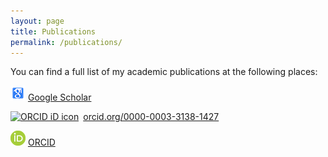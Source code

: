 ```yaml
---
layout: page
title: Publications
permalink: /publications/
---
```


You can find a full list of my academic publications at the following places:

[![Google Scholar](/images/icon-scholar2.png)](https://scholar.google.co.uk/citations?user=I7gGZLsAAAAJ&hl=en/) [Google Scholar](https://scholar.google.co.uk/citations?user=I7gGZLsAAAAJ&hl=en/)

<div itemscope itemtype="https://schema.org/Person"><a itemprop="sameAs" content="https://orcid.org/0000-0003-3138-1427" href="https://orcid.org/0000-0003-3138-1427" target="orcid.widget" rel="noopener noreferrer" style="vertical-align:top;"><img src="https://orcid.org/sites/default/files/images/orcid_16x16.png" style="width:1em;margin-right:.5em;" alt="ORCID iD icon">orcid.org/0000-0003-3138-1427</a></div>

[![ORCID](/images/icon-orcid_24x24.png)](https://orcid.org/0000-0003-3138-1427/) [ORCID](https://orcid.org/0000-0003-3138-1427/)
